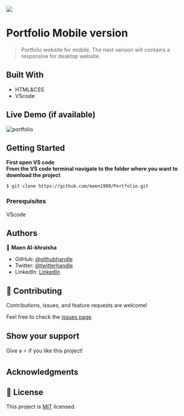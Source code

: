 ![](https://img.shields.io/badge/Microverse-blueviolet)

# Portfolio Mobile version

> Portfolio website for mobile.
> The next version will contains a responsive for desktop website.

## Built With

- HTML&CSS
- VScode 

## Live Demo (if available)

![portfolio](https://user-images.githubusercontent.com/5276238/153518868-d239f5c8-3d37-40e6-9b7f-e4f5d242ce1b.PNG)

## Getting Started

**First open VS code**<br/>
**From the VS code terminal navigate to the folder where you want to download the project**<br/>
```
$ git clone https://github.com/maen1980/Portfolio.git
```



### Prerequisites
VScode


## Authors

👤 **Maen Al-khraisha**

- GitHub: [@githubhandle](https://github.com/maen1980)
- Twitter: [@twitterhandle](https://twitter.com/AlkhryshaM)
- LinkedIn: [LinkedIn](https://www.linkedin.com/in/ma-en-mohammad-303930100/)



## 🤝 Contributing

Contributions, issues, and feature requests are welcome!

Feel free to check the [issues page](../../issues/).

## Show your support

Give a ⭐️ if you like this project!

## Acknowledgments



## 📝 License

This project is [MIT](./MIT.md) licensed.
